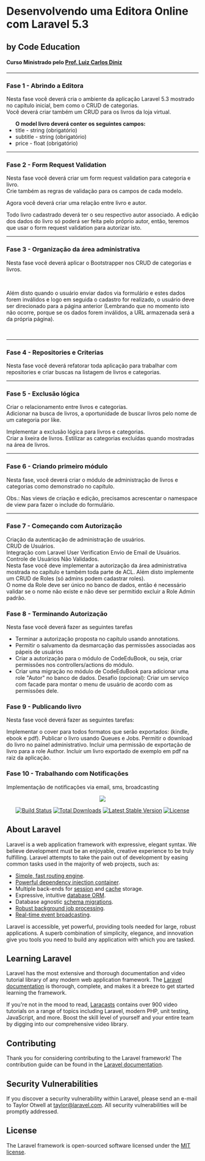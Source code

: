 # Desenvolvendo uma Editora Online com Laravel 5.3
## by Code Education
#### Curso Ministrado pelo <a href="https://about.me/carlosluiz">Prof. Luiz Carlos Diniz</a>
<hr/>

### Fase 1 - Abrindo a Editora
<p>Nesta fase você deverá cria o ambiente da aplicação Laravel 5.3 mostrado no capítulo inicial, bem como o CRUD de categorias.</br>
Você deverá criar também um CRUD para os livros da loja virtual.</br></p>
<ul>
<b>O model livro deverá conter os seguintes campos:</b>
<li>title - string (obrigatório)</li>
<li>subtitle - string (obrigatório)</li>
<li>price - float (obrigatório)</li>
</ul>
<hr/>

### Fase 2 - Form Request Validation
<p>Nesta fase você deverá criar um form request validation para categoria e livro.</br>
Crie também as regras de validação para os campos de cada modelo.</br></p>
<p>Agora você deverá criar uma relação entre livro e autor.</p>
<p>Todo livro cadastrado deverá ter o seu respectivo autor associado.
   A edição dos dados do livro só poderá ser feita pelo próprio autor, então, teremos que usar o form request validation para autorizar isto.</p>
<hr/>

### Fase 3 - Organização da área administrativa
<p>Nesta fase você deverá aplicar o Bootstrapper nos CRUD de categorias e livros.</p></br>
<p>Além disto quando o usuário enviar dados via formulário e estes dados forem inválidos e logo em seguida o cadastro for realizado, o usuário deve ser direcionado para a página anterior (Lembrando que no momento isto não ocorre, porque se os dados forem inválidos, a URL armazenada será a da própria página).</p></br>
<hr/>

### Fase 4 - Repositories e Criterias
<p>Nesta fase você deverá refatorar toda aplicação para trabalhar com repositories e criar buscas na listagem de livros e categorias.</p> 
<hr/>

### Fase 5 - Exclusão lógica
Criar o relacionamento entre livros e categorias.<br>
Adicionar na busca de livros, a oportunidade de buscar livros pelo nome de um categoria por like.<br>
<p>Implementar a exclusão lógica para livros e categorias.<br>
Criar a lixeira de livros.
Estilizar as categorias excluídas quando mostradas na área de livros.
<hr>

### Fase 6 - Criando primeiro módulo
Nesta fase, você deverá criar o módulo de administração de livros e categorias como demonstrado no capítulo.<br>
<p>Obs.: Nas views de criação e edição, precisamos acrescentar o namespace de view para fazer o include do formulário.</p>
<hr/>

### Fase 7 - Começando com Autorização
Criação da autenticação de administração de usuários.<br>
CRUD de Usuários.<br>
Integração com Laravel User Verification
Envio de Email de Usuários.<br>
Controle de Usuários Não Validados.<br>
Nesta fase você deve implementar a autorização da área administrativa mostrada no capítulo e também toda parte de ACL. Além disto implemente um CRUD de Roles (só admins podem cadastrar roles).<br>
O nome da Role deve ser único no banco de dados, então é necessário validar se o nome não existe e não deve ser permitido excluir a Role Admin padrão.

### Fase 8 - Terminando Autorização
Nesta fase você deverá fazer as seguintes tarefas
* Terminar a autorização proposta no capítulo usando annotations.
* Permitir o salvamento da desmarcação das permissões associadas aos pápeis de usuários
* Criar a autorização para o módulo de CodeEduBook, ou seja, criar permissões nos controllers/actions do módulo.
* Criar uma migração no módulo de CodeEduBook para adicionar uma role "Autor" no banco de dados.
Desafio (opcional): Criar um serviço com facade para montar o menu de usuário de acordo com as permissões dele.

### Fase 9 - Publicando livro
Nesta fase você deverá fazer as seguintes tarefas:

Implementar o cover para todos formatos que serão exportados: (kindle, ebook e pdf).
Publicar o livro usando Queues e Jobs.
Permitir o download do livro no painel administrativo.
Incluir uma permissão de exportação de livro para a role Author.
Incluir um livro exportado de exemplo em pdf na raiz da aplicação.

### Fase 10 - Trabalhando com Notificações
Implementação de notificações via email, sms, broadcasting

<p align="center"><img src="https://laravel.com/assets/img/components/logo-laravel.svg"></p>

<p align="center">
<a href="https://travis-ci.org/laravel/framework"><img src="https://travis-ci.org/laravel/framework.svg" alt="Build Status"></a>
<a href="https://packagist.org/packages/laravel/framework"><img src="https://poser.pugx.org/laravel/framework/d/total.svg" alt="Total Downloads"></a>
<a href="https://packagist.org/packages/laravel/framework"><img src="https://poser.pugx.org/laravel/framework/v/stable.svg" alt="Latest Stable Version"></a>
<a href="https://packagist.org/packages/laravel/framework"><img src="https://poser.pugx.org/laravel/framework/license.svg" alt="License"></a>
</p>

## About Laravel

Laravel is a web application framework with expressive, elegant syntax. We believe development must be an enjoyable, creative experience to be truly fulfilling. Laravel attempts to take the pain out of development by easing common tasks used in the majority of web projects, such as:

- [Simple, fast routing engine](https://laravel.com/docs/routing).
- [Powerful dependency injection container](https://laravel.com/docs/container).
- Multiple back-ends for [session](https://laravel.com/docs/session) and [cache](https://laravel.com/docs/cache) storage.
- Expressive, intuitive [database ORM](https://laravel.com/docs/eloquent).
- Database agnostic [schema migrations](https://laravel.com/docs/migrations).
- [Robust background job processing](https://laravel.com/docs/queues).
- [Real-time event broadcasting](https://laravel.com/docs/broadcasting).

Laravel is accessible, yet powerful, providing tools needed for large, robust applications. A superb combination of simplicity, elegance, and innovation give you tools you need to build any application with which you are tasked.

## Learning Laravel

Laravel has the most extensive and thorough documentation and video tutorial library of any modern web application framework. The [Laravel documentation](https://laravel.com/docs) is thorough, complete, and makes it a breeze to get started learning the framework.

If you're not in the mood to read, [Laracasts](https://laracasts.com) contains over 900 video tutorials on a range of topics including Laravel, modern PHP, unit testing, JavaScript, and more. Boost the skill level of yourself and your entire team by digging into our comprehensive video library.

## Contributing

Thank you for considering contributing to the Laravel framework! The contribution guide can be found in the [Laravel documentation](http://laravel.com/docs/contributions).

## Security Vulnerabilities

If you discover a security vulnerability within Laravel, please send an e-mail to Taylor Otwell at taylor@laravel.com. All security vulnerabilities will be promptly addressed.

## License

The Laravel framework is open-sourced software licensed under the [MIT license](http://opensource.org/licenses/MIT).
